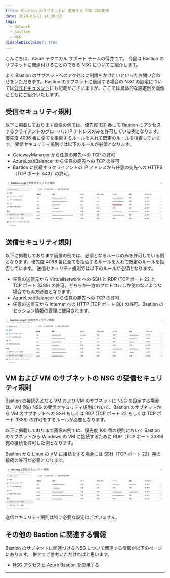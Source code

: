 ```yaml
---
title: Bastion のサブネットに 適用する NSG の設定例
date: 2020-08-11 14:30:00 
tags:
  - Network
  - Bastion
  - NSG
disableDisclaimer: true
---
```


こんにちは、Azure テクニカル サポート チームの薄井です。
今回は Bastion のサブネットに関連付けることのできる NSG についてご紹介します。

よく Bastion のサブネットへのアクセスに制限をかけたいといったお問い合わせをいただきます。Bastion のサブネットに適用する場合の NSG の設定については[公式ドキュメント](https://docs.microsoft.com/ja-jp/azure/bastion/bastion-nsg)にも記載がございますが、ここでは具体的な設定例を画像とともにご紹介いたします。

<!-- more -->

## 受信セキュリティ規則
以下に掲載しております画像の例では、優先度 120 番にて Bastion にアクセスするクライアントのグローバル IP アドレスのみを許可している例となります。優先度 4096 番に全てを拒否するルールを入れて既定のルールを拒否しています。
受信セキュリティ規則では以下のルールが必須となります。
- GatewayManager から任意の宛先への TCP の許可
- AzureLoadBalancer から任意の宛先への TCP の許可
- Bastion に接続するクライアントの IP アドレスから任意の宛先への HTTPS（TCP ポート 443）の許可。

![image-title](./bastion-nsg/bastion_nsg_in.png)

## 送信セキュリティ規則
以下に掲載しております画像の例では、必須となるルールのみを許可している例となります。優先度 4096 番に全てを拒否するルールを入れて既定のルールを拒否しています。
送信セキュリティ規則では以下のルールが必須となります。
- 任意の送信元から VirtualNetwork への SSH と RDP (TCP ポート 22 と TCP ポート 3389) の許可。どちらか一方のプロトコルしか使わないような場合でも両方必要となります。
- AzureLoadBalancer から任意の宛先への TCP の許可
- 任意の送信元から Internet への HTTP (TCP ポート 80) の許可。Bastion のセッション情報の管理に使用されます。

![image-title](./bastion-nsg/bastion_nsg_out.png)

## VM および VM のサブネットの NSG の受信セキュリティ規則
Bastion の接続先となる VM および VM のサブネットに NSG を設定する場合は、VM 側の NSG の受信セキュリティ規則において、Bastion のサブネットから VM のサブネットへの SSH もしくは RDP (TCP ポート 22 もしくは TCP ポート 3389) の許可をするルールが必要となります。

以下に掲載しております画像の例では、優先度 100 番の規則において Bastion のサブネットから Windows の VM に接続するために RDP（TCP ポート 3389)  宛の接続を許可した例となります。

Bastion から Linux の VM に接続をする場合には SSH（TCP ポート 22）宛の接続の許可が必要となります。

![image-title](./bastion-nsg/vm_nsg_in.png)

送信セキュリティ規則は特に必要な設定はございません。

## その他の Bastion に関連する情報
Bastion のサブネットに関連づける NSG について関連する情報が以下のページにあります。
併せてご参考いただければと思います。

- [NSG アクセスと Azure Bastion を使用する](https://docs.microsoft.com/ja-jp/azure/bastion/bastion-nsg)

---